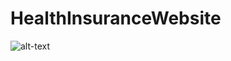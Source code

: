 # HealthInsuranceWebsite

![alt-text](https://github.com/rash-me-not/HealthInsuranceWebsite/blob/master/Health%20Insurance%20website.gif "Health insurance Gif")
		
